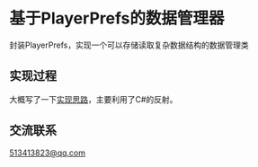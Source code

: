 # 基于PlayerPrefs的数据管理器
封装PlayerPrefs，实现一个可以存储读取复杂数据结构的数据管理类

## 实现过程
大概写了一下[实现思路](https://hikae.notion.site/PlayerPrefs-d30a46902bbd4bc299b40e0277f07c56)，主要利用了C#的反射。

## 交流联系
513413823@qq.com